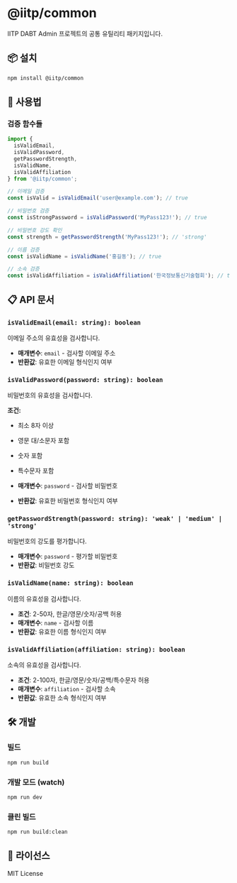 # @iitp/common

IITP DABT Admin 프로젝트의 공통 유틸리티 패키지입니다.

## 📦 설치

```bash
npm install @iitp/common
```

## 🚀 사용법

### 검증 함수들

```typescript
import { 
  isValidEmail, 
  isValidPassword, 
  getPasswordStrength,
  isValidName,
  isValidAffiliation 
} from '@iitp/common';

// 이메일 검증
const isValid = isValidEmail('user@example.com'); // true

// 비밀번호 검증
const isStrongPassword = isValidPassword('MyPass123!'); // true

// 비밀번호 강도 확인
const strength = getPasswordStrength('MyPass123!'); // 'strong'

// 이름 검증
const isValidName = isValidName('홍길동'); // true

// 소속 검증
const isValidAffiliation = isValidAffiliation('한국정보통신기술협회'); // true
```

## 📋 API 문서

### `isValidEmail(email: string): boolean`

이메일 주소의 유효성을 검사합니다.

- **매개변수**: `email` - 검사할 이메일 주소
- **반환값**: 유효한 이메일 형식인지 여부

### `isValidPassword(password: string): boolean`

비밀번호의 유효성을 검사합니다.

**조건:**
- 최소 8자 이상
- 영문 대/소문자 포함
- 숫자 포함
- 특수문자 포함

- **매개변수**: `password` - 검사할 비밀번호
- **반환값**: 유효한 비밀번호 형식인지 여부

### `getPasswordStrength(password: string): 'weak' | 'medium' | 'strong'`

비밀번호의 강도를 평가합니다.

- **매개변수**: `password` - 평가할 비밀번호
- **반환값**: 비밀번호 강도

### `isValidName(name: string): boolean`

이름의 유효성을 검사합니다.

- **조건**: 2-50자, 한글/영문/숫자/공백 허용
- **매개변수**: `name` - 검사할 이름
- **반환값**: 유효한 이름 형식인지 여부

### `isValidAffiliation(affiliation: string): boolean`

소속의 유효성을 검사합니다.

- **조건**: 2-100자, 한글/영문/숫자/공백/특수문자 허용
- **매개변수**: `affiliation` - 검사할 소속
- **반환값**: 유효한 소속 형식인지 여부

## 🛠️ 개발

### 빌드

```bash
npm run build
```

### 개발 모드 (watch)

```bash
npm run dev
```

### 클린 빌드

```bash
npm run build:clean
```

## 📄 라이선스

MIT License 